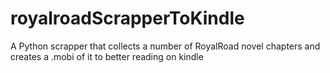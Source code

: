# royalroadScrapperToKindle
A Python scrapper that collects a number of RoyalRoad novel chapters and creates a .mobi of it to better reading on kindle
